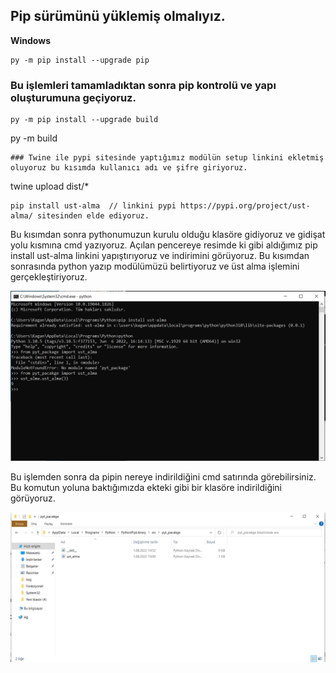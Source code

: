 ## Pip sürümünü yüklemiş olmalıyız.
**Windows**
```
py -m pip install --upgrade pip
```



### Bu işlemleri tamamladıktan sonra pip   kontrolü ve yapı oluşturumuna geçiyoruz.

```
py -m pip install --upgrade build
```

py -m build
```
### Twine ile pypi sitesinde yaptığımız modülün setup linkini ekletmiş oluyoruz bu kısımda kullanıcı adı ve şifre giriyoruz.
```
twine upload dist/*
```
pip install ust-alma  // linkini pypi https://pypi.org/project/ust-alma/ sitesinden elde ediyoruz. 
```
Bu kısımdan sonra pythonumuzun kurulu olduğu klasöre gidiyoruz ve gidişat yolu kısmına cmd yazıyoruz. Açılan pencereye resimde ki gibi aldığımız pip install ust-alma linkini yapıştırıyoruz ve indirimini görüyoruz. Bu kısımdan sonrasında python yazıp modülümüzü belirtiyoruz ve üst alma işlemini gerçekleştiriyoruz.

<img src="https://github.com/malikagan48/Pip/blob/main/PythonPipLibrary/images/Ads%C4%B1z.png?raw=true" width="auto">

Bu işlemden sonra da pipin nereye indirildiğini cmd satırında görebilirsiniz. Bu komutun yoluna baktığımızda ekteki gibi bir klasöre indirildiğini görüyoruz. 


<img src="https://github.com/malikagan48/Pip/blob/main/PythonPipLibrary/images/Ads%C4%B1z1.png?raw=true" width="auto">
